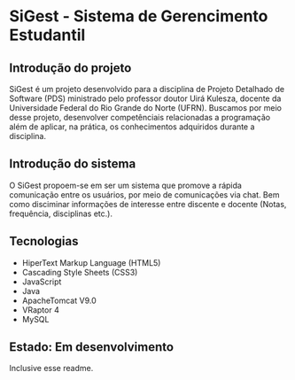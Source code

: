# SiGest - Sistema de Gerencimento Estudantil

## Introdução do projeto
SiGest é um projeto desenvolvido para a disciplina de Projeto Detalhado de Software (PDS) ministrado pelo professor doutor Uirá Kulesza, docente da Universidade Federal do Rio Grande do Norte (UFRN). Buscamos por meio desse projeto, desenvolver competênciais relacionadas a programação além de aplicar, na prática, os conhecimentos adquiridos durante a disciplina. 

## Introdução do sistema
O SiGest propoem-se em ser um sistema que promove a rápida comunicação entre os usuários, por meio de comunicações via chat. Bem como disciminar informações de interesse entre discente e docente (Notas, frequência, disciplinas etc.).

## Tecnologias
- HiperText Markup Language (HTML5)
- Cascading Style Sheets (CSS3)
- JavaScript
- Java
- ApacheTomcat V9.0
- VRaptor 4
- MySQL

## Estado: Em desenvolvimento
Inclusive esse readme.
